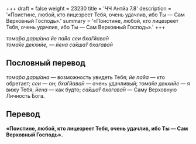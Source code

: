 +++
draft = false
weight = 23230
title = 'ЧЧ Антйа 7.8'
description = '«Поистине, любой, кто лицезреет Тебя, очень удачлив, ибо Ты — Сам Верховный Господь».'
summary = '«Поистине, любой, кто лицезреет Тебя, очень удачлив, ибо Ты — Сам Верховный Господь».'
+++

_тома̄ра дарш́ана йе па̄йа сеи бха̄гйава̄н  
тома̄ке декхийе, — йена са̄кша̄т бхагава̄н_

## Пословный перевод

_тома̄ра_ _дарш́ана_ — возможность увидеть Тебя; _йе_ _па̄йа_ — кто обретает; _сеи_ — он; _бха̄гйава̄н_ — очень удачливый; _тома̄ке_ _декхийе_ — я вижу Тебя; _йена_ — как будто; _са̄кша̄т_ _бхагава̄н_ — Саму Верховную Личность Бога.

## Перевод

**«Поистине, любой, кто лицезреет Тебя, очень удачлив, ибо Ты — Сам Верховный Господь».**
